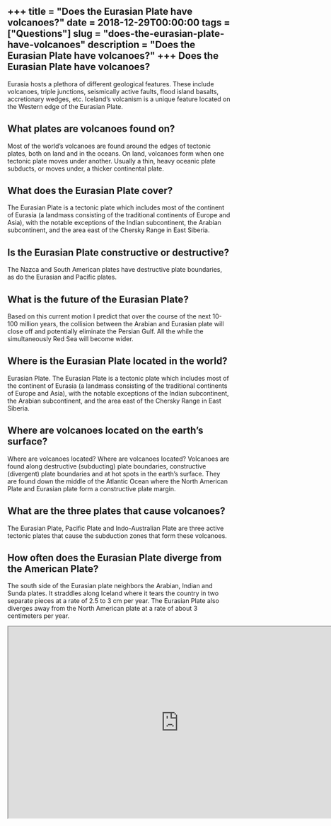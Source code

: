 +++
title = "Does the Eurasian Plate have volcanoes?"
date = 2018-12-29T00:00:00
tags = ["Questions"]
slug = "does-the-eurasian-plate-have-volcanoes"
description = "Does the Eurasian Plate have volcanoes?"
+++
Does the Eurasian Plate have volcanoes?
---------------------------------------

Eurasia hosts a plethora of different geological features. These include volcanoes, triple junctions, seismically active faults, flood island basalts, accretionary wedges, etc. Iceland’s volcanism is a unique feature located on the Western edge of the Eurasian Plate.

What plates are volcanoes found on?
-----------------------------------

Most of the world’s volcanoes are found around the edges of tectonic plates, both on land and in the oceans. On land, volcanoes form when one tectonic plate moves under another. Usually a thin, heavy oceanic plate subducts, or moves under, a thicker continental plate.

What does the Eurasian Plate cover?
-----------------------------------

The Eurasian Plate is a tectonic plate which includes most of the continent of Eurasia (a landmass consisting of the traditional continents of Europe and Asia), with the notable exceptions of the Indian subcontinent, the Arabian subcontinent, and the area east of the Chersky Range in East Siberia.

Is the Eurasian Plate constructive or destructive?
--------------------------------------------------

The Nazca and South American plates have destructive plate boundaries, as do the Eurasian and Pacific plates.

What is the future of the Eurasian Plate?
-----------------------------------------

Based on this current motion I predict that over the course of the next 10-100 million years, the collision between the Arabian and Eurasian plate will close off and potentially eliminate the Persian Gulf. All the while the simultaneously Red Sea will become wider.

Where is the Eurasian Plate located in the world?
-------------------------------------------------

Eurasian Plate. The Eurasian Plate is a tectonic plate which includes most of the continent of Eurasia (a landmass consisting of the traditional continents of Europe and Asia), with the notable exceptions of the Indian subcontinent, the Arabian subcontinent, and the area east of the Chersky Range in East Siberia.

Where are volcanoes located on the earth’s surface?
---------------------------------------------------

Where are volcanoes located? Where are volcanoes located? Volcanoes are found along destructive (subducting) plate boundaries, constructive (divergent) plate boundaries and at hot spots in the earth’s surface. They are found down the middle of the Atlantic Ocean where the North American Plate and Eurasian plate form a constructive plate margin.

What are the three plates that cause volcanoes?
-----------------------------------------------

The Eurasian Plate, Pacific Plate and Indo-Australian Plate are three active tectonic plates that cause the subduction zones that form these volcanoes.

How often does the Eurasian Plate diverge from the American Plate?
------------------------------------------------------------------

The south side of the Eurasian plate neighbors the Arabian, Indian and Sunda plates. It straddles along Iceland where it tears the country in two separate pieces at a rate of 2.5 to 3 cm per year. The Eurasian Plate also diverges away from the North American plate at a rate of about 3 centimeters per year.

<iframe allow="accelerometer; autoplay; clipboard-write; encrypted-media; gyroscope; picture-in-picture" allowfullscreen="" class="__youtube_prefs__  epyt-is-override  no-lazyload" data-no-lazy="1" data-origheight="433" data-origwidth="770" data-skipgform_ajax_framebjll="" height="433" id="_ytid_67463" loading="lazy" src="https://www.youtube.com/embed/5wC4rF7YPAM?enablejsapi=1&autoplay=0&cc_load_policy=0&cc_lang_pref=&iv_load_policy=1&loop=0&modestbranding=0&rel=1&fs=1&playsinline=0&autohide=2&theme=dark&color=red&controls=1&" title="YouTube player" width="770"></iframe>